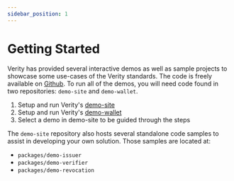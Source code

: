 ```yaml
---
sidebar_position: 1
---
```


# Getting Started

Verity has provided several interactive demos as well as sample projects to showcase some use-cases of the Verity standards. The code is freely available on [Github](https://github.com/centrehq/demo-site). To run all of the demos, you will need code found in two repositories: `demo-site` and `demo-wallet`.

1. Setup and run Verity's [demo-site](https://github.com/centrehq/demo-site/blob/main/README.md)
2. Setup and run Verity's [demo-wallet](https://github.com/centrehq/demo-wallet/blob/main/README.md)
3. Select a demo in demo-site to be guided through the steps

The `demo-site` repository also hosts several standalone code samples to assist in developing your own solution. Those samples are located at:

- `packages/demo-issuer`
- `packages/demo-verifier`
- `packages/demo-revocation`
